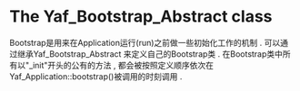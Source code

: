# The Yaf\_Bootstrap\_Abstract class

Bootstrap是用来在Application运行\(run\)之前做一些初始化工作的机制 . 可以通过继承Yaf\_Bootstrap\_Abstract 来定义自己的Bootstrap类 . 在Bootstrap类中所有以"\_init"开头的公有的方法 , 都会被按照定义顺序依次在Yaf\_Application::bootstrap\(\)被调用的时刻调用 . 





